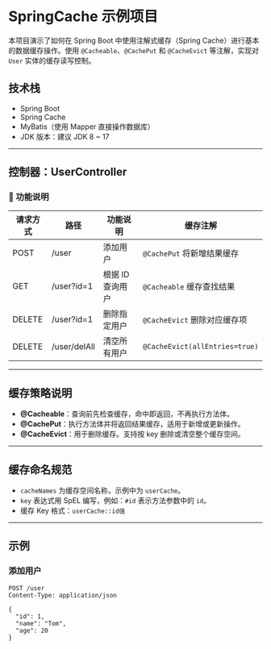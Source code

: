 # SpringCache 示例项目

本项目演示了如何在 Spring Boot 中使用注解式缓存（Spring Cache）进行基本的数据缓存操作。使用 `@Cacheable`、`@CachePut` 和 `@CacheEvict` 等注解，实现对 `User` 实体的缓存读写控制。

## 技术栈

- Spring Boot
- Spring Cache
- MyBatis（使用 Mapper 直接操作数据库）
- JDK 版本：建议 JDK 8 ~ 17

---

## 控制器：UserController

### 📌 功能说明

| 请求方式 | 路径         | 功能说明         | 缓存注解                     |
|----------|--------------|------------------|------------------------------|
| POST     | /user        | 添加用户         | `@CachePut` 将新增结果缓存   |
| GET      | /user?id=1   | 根据 ID 查询用户 | `@Cacheable` 缓存查找结果   |
| DELETE   | /user?id=1   | 删除指定用户     | `@CacheEvict` 删除对应缓存项 |
| DELETE   | /user/delAll | 清空所有用户     | `@CacheEvict(allEntries=true)` |

---

## 缓存策略说明

- **@Cacheable**：查询前先检查缓存，命中即返回，不再执行方法体。
- **@CachePut**：执行方法体并将返回结果缓存，适用于新增或更新操作。
- **@CacheEvict**：用于删除缓存。支持按 key 删除或清空整个缓存空间。

---

## 缓存命名规范

- `cacheNames` 为缓存空间名称，示例中为 `userCache`。
- `key` 表达式用 SpEL 编写，例如：`#id` 表示方法参数中的 `id`。
- 缓存 Key 格式：`userCache::id值`

---

## 示例

### 添加用户

```http
POST /user
Content-Type: application/json

{
  "id": 1,
  "name": "Tom",
  "age": 20
}